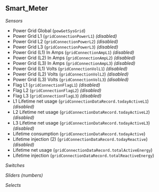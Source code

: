## Smart_Meter

*Sensors*
- Power Grid Global (`powGetSysGrid`)
- Power Grid L1 (`gridConnectionPowerL1`)   _(disabled)_
- Power Grid L2 (`gridConnectionPowerL2`)   _(disabled)_
- Power Grid L3 (`gridConnectionPowerL3`)   _(disabled)_
- Power Grid (L1) In Amps (`gridConnectionAmpL1`)   _(disabled)_
- Power Grid (L2) In Amps (`gridConnectionAmpL2`)   _(disabled)_
- Power Grid (L3) In Amps (`gridConnectionAmpL3`)   _(disabled)_
- Power Grid (L1) Volts (`gridConnectionVolL1`)   _(disabled)_
- Power Grid (L2) Volts (`gridConnectionVolL2`)   _(disabled)_
- Power Grid (L3) Volts (`gridConnectionVolL3`)   _(disabled)_
- Flag L1 (`gridConnectionFlagL1`)   _(disabled)_
- Flag L2 (`gridConnectionFlagL2`)   _(disabled)_
- Flag L3 (`gridConnectionFlagL3`)   _(disabled)_
- L1 Lifetime net usage (`gridConnectionDataRecord.todayActiveL1`)   _(disabled)_
- L2 Lifetime net usage (`gridConnectionDataRecord.todayActiveL2`)   _(disabled)_
- L3 Lifetime net usage (`gridConnectionDataRecord.todayActiveL3`)   _(disabled)_
- Lifetime consumption (`gridConnectionDataRecord.todayActive`)
- Lifetime injection (2) (`gridConnectionDataRecord.todayReactive`)   _(disabled)_
- Lifetime net usage (`gridConnectionDataRecord.totalActiveEnergy`)
- Lifetime injection (`gridConnectionDataRecord.totalReactiveEnergy`)

*Switches*

*Sliders (numbers)*

*Selects*



